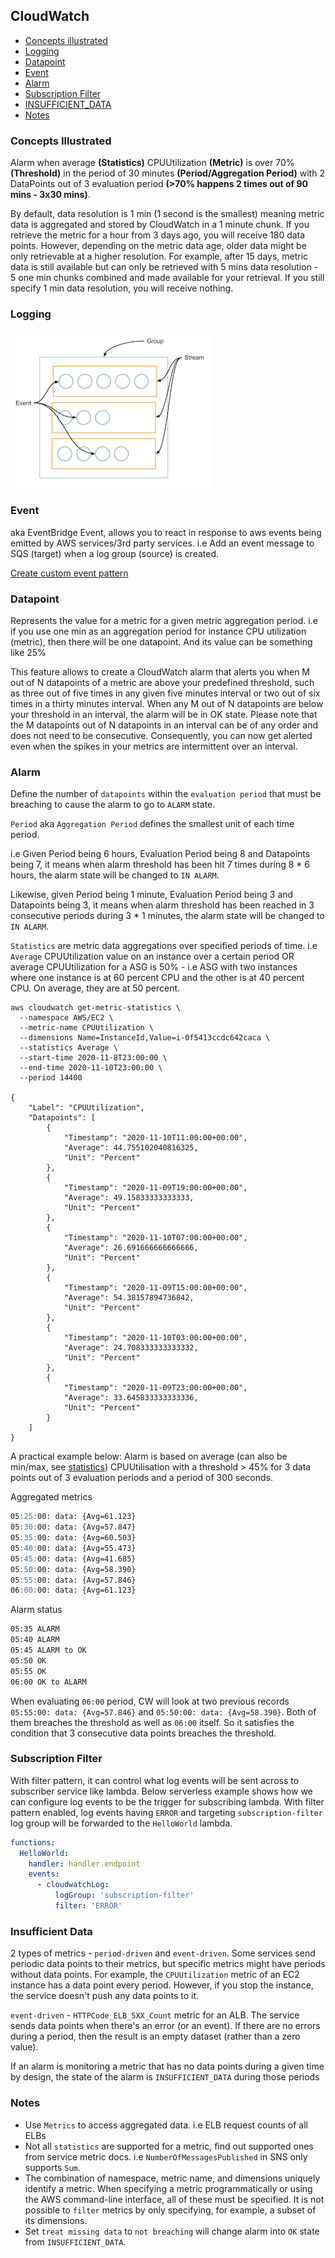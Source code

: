 ## CloudWatch

- [Concepts illustrated](#concepts-illustrated)
- [Logging](#logging)
- [Datapoint](#datapoint)
- [Event](#event)
- [Alarm](#alarm)
- [Subscription Filter](#subscription-filter)
- [INSUFFICIENT_DATA](#insufficient-data)
- [Notes](#notes)

### Concepts Illustrated

Alarm when average **(Statistics)** CPUUtilization **(Metric)** is over 70%**(Threshold)** in the period of 30 minutes **(Period/Aggregation Period)** with 2 DataPoints out of 3 evaluation period **(>70% happens 2 times out of 90 mins - 3x30 mins)**.

By default, data resolution is 1 min (1 second is the smallest) meaning metric data is aggregated and stored by CloudWatch in a 1 minute chunk. If you retrieve the metric for a hour from 3 days ago, you will receive 180 data points. However, depending on the metric data age, older data might be only retrievable at a higher resolution. For example, after 15 days, metric data is still available but can only be retrieved with 5 mins data resolution - 5 one min chunks combined and made available for your retrieval. If you still specify 1 min data resolution, you will receive nothing.

### Logging

![logging](./cloudwatch-logs-concepts.png)

### Event

aka EventBridge Event, allows you to react in response to aws events being emitted by AWS services/3rd party services. i.e Add an event message to SQS (target) when a log group (source) is created.

[Create custom event pattern](https://aws.amazon.com/premiumsupport/knowledge-center/cloudwatch-create-custom-event-pattern/)

### Datapoint

Represents the value for a metric for a given metric aggregation period. i.e if you use one min as an aggregation period for instance CPU utilization (metric), then there will be one datapoint. And its value can be something like 25%

This feature allows to create a CloudWatch alarm that alerts you when M out of N datapoints of a metric are above your predefined threshold, such as three out of five times in any given five minutes interval or two out of six times in a thirty minutes interval. When any M out of N datapoints are below your threshold in an interval, the alarm will be in OK state. Please note that the M datapoints out of N datapoints in an interval can be of any order and does not need to be consecutive. Consequently, you can now get alerted even when the spikes in your metrics are intermittent over an interval.

### Alarm

Define the number of `datapoints` within the `evaluation period` that must be breaching to cause the alarm to go to `ALARM` state.

`Period` aka `Aggregation Period` defines the smallest unit of each time period.

i.e Given Period being 6 hours, Evaluation Period being 8 and Datapoints being 7, it means when alarm threshold has been hit 7 times during 8 * 6 hours, the alarm state will be changed to `IN ALARM`.

Likewise, given Period being 1 minute, Evaluation Period being 3 and Datapoints being 3, it means when alarm threshold has been reached in 3 consecutive periods during 3 * 1 minutes, the alarm state will be changed to `IN ALARM`.

`Statistics` are metric data aggregations over specified periods of time. i.e `Average` CPUUtilization value on an instance over a certain period OR average CPUUtilization for a ASG is 50% - i.e ASG with two instances where one instance is at 60 percent CPU and the other is at 40 percent CPU. On average, they are at 50 percent.

```
aws cloudwatch get-metric-statistics \
  --namespace AWS/EC2 \
  --metric-name CPUUtilization \
  --dimensions Name=InstanceId,Value=i-0f5413ccdc642caca \
  --statistics Average \
  --start-time 2020-11-8T23:00:00 \
  --end-time 2020-11-10T23:00:00 \
  --period 14400

{
    "Label": "CPUUtilization",
    "Datapoints": [
        {
            "Timestamp": "2020-11-10T11:00:00+00:00",
            "Average": 44.755102040816325,
            "Unit": "Percent"
        },
        {
            "Timestamp": "2020-11-09T19:00:00+00:00",
            "Average": 49.15833333333333,
            "Unit": "Percent"
        },
        {
            "Timestamp": "2020-11-10T07:00:00+00:00",
            "Average": 26.691666666666666,
            "Unit": "Percent"
        },
        {
            "Timestamp": "2020-11-09T15:00:00+00:00",
            "Average": 54.38157894736842,
            "Unit": "Percent"
        },
        {
            "Timestamp": "2020-11-10T03:00:00+00:00",
            "Average": 24.708333333333332,
            "Unit": "Percent"
        },
        {
            "Timestamp": "2020-11-09T23:00:00+00:00",
            "Average": 33.645833333333336,
            "Unit": "Percent"
        }
    ]
}
```

A practical example below: Alarm is based on average (can also be min/max, see [statistics](https://docs.aws.amazon.com/AmazonCloudWatch/latest/monitoring/cloudwatch_concepts.html#Statistic)) CPUUtilisation with a threshold > 45% for 3 data points out of 3 evaluation periods and a period of 300 seconds.

Aggregated metrics
```md
05:25:00: data: {Avg=61.123}
05:30:00: data: {Avg=57.847}
05:35:00: data: {Avg=60.503}
05:40:00: data: {Avg=55.473}
05:45:00: data: {Avg=41.685}
05:50:00: data: {Avg=58.390}
05:55:00: data: {Avg=57.846}
06:00:00: data: {Avg=61.123}
```

Alarm status
```md
05:35 ALARM
05:40 ALARM
05:45 ALARM to OK
05:50 OK
05:55 OK
06:00 OK to ALARM
```

When evaluating `06:00` period, CW will look at two previous records `05:55:00: data: {Avg=57.846}` and `05:50:00: data: {Avg=58.390}`. Both of them breaches the threshold as well as `06:00` itself. So it satisfies the condition that 3 consecutive data points breaches the threshold.

### Subscription Filter

With filter pattern, it can control what log events will be sent across to subscriber service like lambda. Below serverless example shows how we can configure log events to be the trigger for subscribing lambda. With filter pattern enabled, log events having `ERROR` and targeting `subscription-filter` log group will be forwarded to the `HelloWorld` lambda.

```yml
functions:
  HelloWorld:
    handler: handler.endpoint
    events:
      - cloudwatchLog:
          logGroup: 'subscription-filter'
          filter: 'ERROR'
```

### Insufficient Data

2 types of metrics - `period-driven` and `event-driven`. Some services send periodic data points to their metrics, but specific metrics might have periods without data points. For example, the `CPUUtilization` metric of an EC2 instance has a data point every period. However, if you stop the instance, the service doesn't push any data points to it.

`event-driven` - `HTTPCode_ELB_5XX_Count` metric for an ALB. The service sends data points when there's an error (or an event). If there are no errors during a period, then the result is an empty dataset (rather than a zero value).

If an alarm is monitoring a metric that has no data points during a given time by design, the state of the alarm is `INSUFFICIENT_DATA` during those periods

### Notes

- Use `Metrics` to access aggregated data. i.e ELB request counts of all ELBs
- Not all `statistics` are supported for a metric, find out supported ones from service metric docs. i.e `NumberOfMessagesPublished` in SNS only supports `Sum`.
- The combination of namespace, metric name, and dimensions uniquely identify a metric. When specifying a metric programmatically or using the AWS command-line interface, all of these must be specified. It is not possible to `filter` metrics by only specifying, for example, a subset of its dimensions.
- Set `treat missing data` to `not breaching` will change alarm into `OK` state from `INSUFFICIENT_DATA`.
